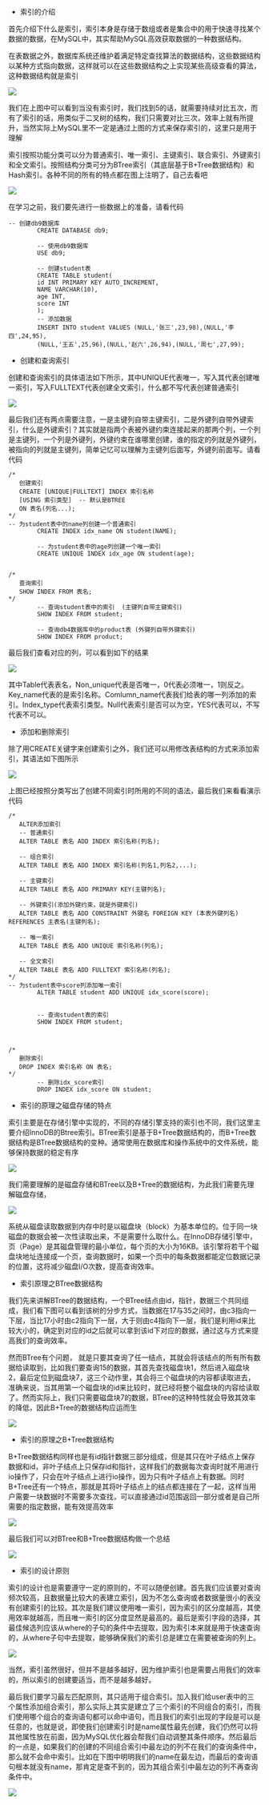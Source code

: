 - 索引的介绍

首先介绍下什么是索引，索引本身是存储于数组或者是集合中的用于快速寻找某个数据的数据，在MySQL中，其实帮助MySQL高效获取数据的一种数据结构。

在表数据之外，数据库系统还维护着满足特定查找算法的数据结构，这些数据结构以某种方式指向数据，这样就可以在这些数据结构之上实现某些高级查看的算法，这种数据结构就是索引

![](D:/Rolin的学习笔记/youdaonote-pull/youdaonote/youdaonote-images/WEBRESOURCE85345999c6869b6b892dc9d0355aa9f4.png)

我们在上图中可以看到当没有索引时，我们找到5的话，就需要持续对比五次，而有了索引的话，用类似于二叉树的结构，我们只需要对比三次，效率上就有所提升，当然实际上MySQL里不一定是通过上图的方式来保存索引的，这里只是用于理解

索引按照功能分类可以分为普通索引、唯一索引、主键索引、联合索引、外键索引和全文索引。按照结构分类可分为BTree索引（其底层基于B+Tree数据结构）和Hash索引。各种不同的所有的特点都在图上注明了，自己去看吧

![](D:/Rolin的学习笔记/youdaonote-pull/youdaonote/youdaonote-images/WEBRESOURCE3f670b803dd429708984053abded7113.png)

在学习之前，我们要先进行一些数据上的准备，请看代码

```
-- 创建db9数据库
        CREATE DATABASE db9;

        -- 使用db9数据库
        USE db9;

        -- 创建student表
        CREATE TABLE student(
        id INT PRIMARY KEY AUTO_INCREMENT,
        NAME VARCHAR(10),
        age INT,
        score INT
        );
        -- 添加数据
        INSERT INTO student VALUES (NULL,'张三',23,98),(NULL,'李四',24,95),
        (NULL,'王五',25,96),(NULL,'赵六',26,94),(NULL,'周七',27,99);
```

- 创建和查询索引

创建和查询索引的具体语法如下所示，其中UNIQUE代表唯一，写入其代表创建唯一索引，写入FULLTEXT代表创建全文索引，什么都不写代表创建普通索引

![](D:/Rolin的学习笔记/youdaonote-pull/youdaonote/youdaonote-images/WEBRESOURCEd75c7b60d2bc3a9b71001739c357ccd7.png)

最后我们还有两点需要注意，一是主键列自带主键索引，二是外键列自带外键索引，什么是外键索引？其实就是指两个表被外键约束连接起来的那两个列，一个列是主键列，一个列是外键列，外键约束在谁哪里创建，谁的指定的列就是外键列，被指向的列就是主键列，简单记忆可以理解为主键列后面写，外键列前面写。请看代码

```
/*
   创建索引
   CREATE [UNIQUE|FULLTEXT] INDEX 索引名称
   [USING 索引类型]  -- 默认是BTREE
   ON 表名(列名...);
*/
-- 为student表中的name列创建一个普通索引
        CREATE INDEX idx_name ON student(NAME);

        -- 为student表中的age列创建一个唯一索引
        CREATE UNIQUE INDEX idx_age ON student(age);


/*
   查询索引
   SHOW INDEX FROM 表名;
*/
        -- 查询student表中的索引  (主键列自带主键索引)
        SHOW INDEX FROM student;

        -- 查询db4数据库中的product表 (外键列自带外键索引)
        SHOW INDEX FROM product;
```

最后我们查看对应的列，可以看到如下的结果

![](D:/Rolin的学习笔记/youdaonote-pull/youdaonote/youdaonote-images/WEBRESOURCEcbe6cf3887ba5315b01d06569d1e4ba5.png)

其中Table代表表名，Non_unique代表是否唯一，0代表必须唯一，1则反之。Key_name代表的是索引名称。Comlumn_name代表我们给表的哪一列添加的索引。Index_type代表索引类型。Null代表索引是否可以为空，YES代表可以，不写代表不可以。

- 添加和删除索引

除了用CREATE关键字来创建索引之外，我们还可以用修改表结构的方式来添加索引，其语法如下图所示

![](D:/Rolin的学习笔记/youdaonote-pull/youdaonote/youdaonote-images/WEBRESOURCE886e61f75d7e052403496efa4137455b.png)

上图已经按照分类写出了创建不同索引时所用的不同的语法，最后我们来看看演示代码

```
/*
   ALTER添加索引
   -- 普通索引
   ALTER TABLE 表名 ADD INDEX 索引名称(列名);

   -- 组合索引
   ALTER TABLE 表名 ADD INDEX 索引名称(列名1,列名2,...);

   -- 主键索引
   ALTER TABLE 表名 ADD PRIMARY KEY(主键列名); 

   -- 外键索引(添加外键约束，就是外键索引)
   ALTER TABLE 表名 ADD CONSTRAINT 外键名 FOREIGN KEY (本表外键列名) REFERENCES 主表名(主键列名);

   -- 唯一索引
   ALTER TABLE 表名 ADD UNIQUE 索引名称(列名);

   -- 全文索引
   ALTER TABLE 表名 ADD FULLTEXT 索引名称(列名);
*/
-- 为student表中score列添加唯一索引
        ALTER TABLE student ADD UNIQUE idx_score(score);


        -- 查询student表的索引
        SHOW INDEX FROM student;



/*
   删除索引
   DROP INDEX 索引名称 ON 表名;
*/
        -- 删除idx_score索引
        DROP INDEX idx_score ON student;
```

- 索引的原理之磁盘存储的特点

索引主要是在存储引擎中实现的，不同的存储引擎支持的索引也不同，我们这里主要介绍InnoDB的Btree索引。BTree索引是基于B+Tree数据结构的，而B+Tree数据结构是BTree数据结构的变种。通常使用在数据库和操作系统中的文件系统，能够保持数据的稳定有序

![](D:/Rolin的学习笔记/youdaonote-pull/youdaonote/youdaonote-images/WEBRESOURCE90565bc39f17d47294fc50c86a4f96bc.png)

我们需要理解的是磁盘存储和BTree以及B+Tree的数据结构，为此我们需要先理解磁盘存储，

![](D:/Rolin的学习笔记/youdaonote-pull/youdaonote/youdaonote-images/WEBRESOURCE5aca3cc9f9434f9d9877d76bcd7c8fe5.png)

系统从磁盘读取数据到内存中时是以磁盘块（block）为基本单位的。位于同一块磁盘的数据会被一次性读取出来，不是需要什么取什么。在InnoDB存储引擎中，页（Page）是其磁盘管理的最小单位，每个页的大小为16KB。该引擎将若干个磁盘块地址连接成一个页，查询数据时，如果一个页中的每条数据都能定位数据记录的位置，这将减少磁盘I/O次数，提高查询效率。

- 索引原理之BTree数据结构

我们先来讲解BTree的数据结构，一个BTree结点由id，指针，数据三个共同组成，我们看下图可以看到该树的分步方式，当数据在17与35之间时，由c3指向一下层，当比17小时由c2指向下一层，大于则由c4指向下一层，我们是利用id来比较大小的，确定到对应的id之后就可以拿到该id下对应的数据，通过这与方式来提高我们的查询效率。

然而BTree有个问题， 就是只要其查询了任一结点，其就会将该结点的所有所有数据给读取到，比如我们要查询15的数据，其首先查找磁盘块1，然后进入磁盘块2，最后定位到磁盘块7，这三个动作里，其会将三个磁盘块的内容都读取进去，准确来说，当其用第一个磁盘块的id来比较时，就已经将整个磁盘块的内容给读取了。然而实际上，我们只需要磁盘块7的数据，BTree的这种特性就会导致其效率的降低，因此B+Tree的数据结构应运而生

![](D:/Rolin的学习笔记/youdaonote-pull/youdaonote/youdaonote-images/WEBRESOURCEf0a03f59861fe1733b69824a4f2c5940.png)

- 索引的原理之B+Tree数据结构

B+Tree数据结构同样也是有id指针数据三部分组成，但是其只在叶子结点上保存数据和id，非叶子结点上只保存id和指针，这样我们的数据每次查询时就不用进行io操作了，只会在叶子结点上进行io操作，因为只有叶子结点上有数据。同时B+Tree还有一个特点，那就是其将叶子结点上的结点都连接在了一起，这样当用户需要一块数据时不需要多次查找，可以直接通过id范围返回一部分或者是自己所需要的指定数据，能有效提高效率

![](D:/Rolin的学习笔记/youdaonote-pull/youdaonote/youdaonote-images/WEBRESOURCE78ecabe70c3b108a24f9f166c7bad204.png)

最后我们可以对BTree和B+Tree数据结构做一个总结

![](D:/Rolin的学习笔记/youdaonote-pull/youdaonote/youdaonote-images/WEBRESOURCE7502ee83ef726a00857a2450d3d2081b.png)

- 索引的设计原则

索引的设计也是需要遵守一定的原则的，不可以随便创建。首先我们应该要对查询频次较高，且数据量比较大的表建立索引，因为不怎么查询或者数据量很小的表没有创建索引的比较。其次是我们建议使用唯一索引，因为索引的区分度越高，其使用效率就越高，而且唯一索引的区分度显然是最高的。最后是索引字段的选择，其最佳候选列应该从where的子句的条件中去提取，因为索引本来就是用于快速查询的，从where子句中去提取，能够确保我们的索引总是建立在需要被查询的列上。

![](D:/Rolin的学习笔记/youdaonote-pull/youdaonote/youdaonote-images/WEBRESOURCE0d362ad5d5ae3ab2000f0933fb480fe8.png)

当然，索引虽然很好，但并不是越多越好，因为维护索引也是需要占用我们的效率的，所以索引的创建要适当，而不是越多越好。

最后我们要学习最左匹配原则，其只适用于组合索引。加入我们给user表中的三个属性添加组合索引，那么实际上其实是建立了三个索引的不同组合的索引，而我们使用哪个组合的查询语句都可以命中语句，而且我们的索引出现的字段是可以是任意的，也就是说，即使我们创建索引时是name属性最先创建，我们仍然可以将其他属性放在前面，因为MySQL优化器会帮我们自动调整其条件顺序。然后最后的一点是，如果我们的创建的不同组合索引中最左边的列不在我们的查询条件中，那么就不会命中索引。比如在下图中明明我们的name在最左边，而最后的查询语句根本就没有name，那肯定是查不到的，因为其组合索引中最左边的列不再查询条件中。

![](D:/Rolin的学习笔记/youdaonote-pull/youdaonote/youdaonote-images/WEBRESOURCE248665b2961fc27fc6e74e8d91249903.png)

